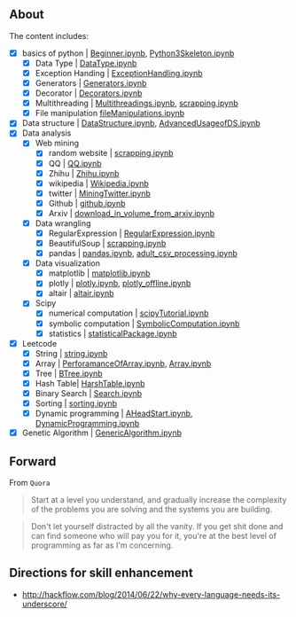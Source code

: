 ## About
The content includes:
- [x] basics of python | [Beginner.ipynb](basic/Beginner.ipynb), [Python3Skeleton.ipynb](basic/WiderKnowledge/Python3Skeleton.ipynb)
  - [x] Data Type | [DataType.ipynb](LeetCode/DataType.ipynb)
  - [x] Exception Handing | [ExceptionHandling.ipynb](basic/WiderKnowledge/ExceptionHandling.ipynb)
  - [x] Generators | [Generators.ipynb](basic/WiderKnowledge/Generators.ipynb)
  - [x] Decorator | [Decorators.ipynb](basic/WiderKnowledge/Decorators.ipynb)
  - [x] Multithreading | [Multithreadings.ipynb](basic/WiderKnowledge/Multithreadings.ipynb), [scrapping.ipynb](DataAnalysis/scrapping.ipynb)  
  - [x] File manipulation [fileManipulations.ipynb](basic/WiderKnowledge/fileManipulations.ipynb)
- [x] Data structure | [DataStructure.ipynb](DataStructureAndAlgorithm/DataStructure.ipynb), [AdvancedUsageofDS.ipynb](DataStructureAndAlgorithm/AdvancedUsageofDS.ipynb)
- [x] Data analysis
  - [x] Web mining
    - [x] random website | [scrapping.ipynb](DataAnalysis/scrapping.ipynb)    
    - [x] QQ | [QQ.ipynb](DataAnalysis/QQ.ipynb)    
    - [x] Zhihu | [Zhihu.ipynb](DataAnalysis/Zhihu.ipynb)
    - [x] wikipedia | [Wikipedia.ipynb](DataAnalysis/Wikipedia.ipynb)
    - [x] twitter | [MiningTwitter.ipynb](DataAnalysis/MiningTwitter.ipynb)
    - [x] Github | [github.ipynb](DataAnalysis/github.ipynb)
    - [x] Arxiv | [download_in_volume_from_arxiv.ipynb](astrophysics/download_in_volume_from_arxiv.ipynb)
  - [x] Data wrangling  
    - [x] RegularExpression | [RegularExpression.ipynb ](DataAnalysis/RegularExpression.ipynb)
    - [x] BeautifulSoup | [scrapping.ipynb](DataAnalysis/scrapping.ipynb)  
    - [x] pandas | [pandas.ipynb](SciPy/pandas/pandas.ipynb), [adult_csv_processing.ipynb](SciPy/pandas/adult_csv_processing.ipynb)
  - [x] Data visualization
    - [x] matplotlib | [matplotlib.ipynb](DataVisualization/matplotlib.ipynb)
    - [x] plotly | [plotly.ipynb](DataVisualization/plotly.ipynb), [plotly_offline.ipynb](DataVisualization/plotly_offline.ipynb)
    - [x] altair | [altair.ipynb](DataVisualization/altair.ipynb)
  - [x] Scipy
    - [x] numerical computation | [scipyTutorial.ipynb](SciPy/scipy/scipyTutorial.ipynb)
    - [x] symbolic computation | [SymbolicComputation.ipynb](SciPy/scipy/SymbolicComputation.ipynb)
    - [x] statistics | [statisticalPackage.ipynb](SciPy/scipy/statisticalPackage.ipynb)
- [x] Leetcode
    - [x] String | [string.ipynb](LeetCode/string.ipynb)
    - [x] Array | [PerforamanceOfArray.ipynb](DataStructureAndAlgorithm/PerforamanceOfArray.ipynb), [Array.ipynb](LeetCode/Array.ipynb)
    - [x] Tree | [BTree.ipynb](DataStructureAndAlgorithm/BTree.ipynb)
    - [x] Hash Table| [HarshTable.ipynb ](DataStructureAndAlgorithm/HarshTable.ipynb)
    - [x] Binary Search | [Search.ipynb](DataStructureAndAlgorithm/Search.ipynbb)
    - [x] Sorting | [sorting.ipynb](DataStructureAndAlgorithm/sorting.ipynb)
    - [x] Dynamic programming | [AHeadStart.ipynb](DataStructureAndAlgorithm/AHeadStart.ipynb),  [DynamicProgramming.ipynb](DataStructureAndAlgorithm/DynamicProgramming.ipynb)
- [x] Genetic Algorithm | [GenericAlgorithm.ipynb](basic/TimeSchedule/GenericAlgorithm.ipynb)

## Forward
From `Quora`
> Start at a level you understand, and gradually increase the complexity of the problems you are solving and the systems you are building.

> Don't let yourself distracted by all the vanity. If you get shit done and can find someone who will pay you for it, you're at the best level of programming as far as I'm concerning.

## Directions for skill enhancement 
* http://hackflow.com/blog/2014/06/22/why-every-language-needs-its-underscore/